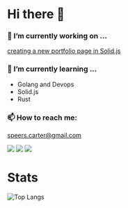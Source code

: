 # Hi there 👋

### 🔭 I’m currently working on ...
[creating a new portfolio page in Solid.js](http://github.com/Carter907/my-site)
### 🌱 I’m currently learning ...
  - Golang and Devops
  - Solid.js
  - Rust

### 📫 How to reach me:
speers.carter@gmail.com
<p>
<a target="_blank" href="https://www.linkedin.com/in/carter-s-240854279"><img src="https://img.shields.io/badge/LinkedIn-0077B5?style=for-the-badge&logo=linkedin&logoColor=white"/></a>
<a target="_blank" href="https://www.hackerrank.com/carter_dev907"><img src="https://img.shields.io/badge/-Hackerrank-2EC866?style=for-the-badge&logo=HackerRank&logoColor=white"/></a>
<a target="_blank" href="https://www.codewars.com/users/Carter907"><img src="https://img.shields.io/badge/Codewars-B1361E?style=for-the-badge&logo=codewars&logoColor=white"/></a>
</p>

# Stats
![Top Langs](https://github-readme-stats.vercel.app/api/top-langs/?username=Carter907&layout=donut&theme=ayu-mirage)

